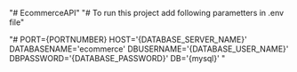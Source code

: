 "# EcommerceAPI"
"# To run this project add following parametters in .env file"

"#
PORT={PORTNUMBER}
HOST='{DATABASE_SERVER_NAME}'
DATABASENAME='ecommerce'
DBUSERNAME='{DATABASE_USER_NAME}'
DBPASSWORD='{DATABASE_PASSWORD}'
DB='{mysql}'
"
